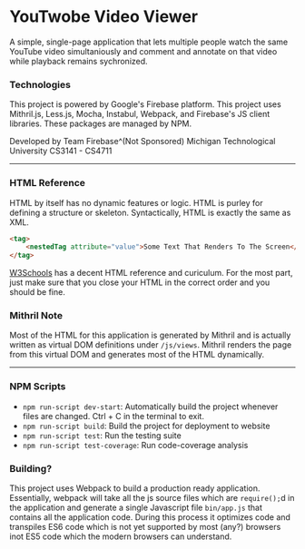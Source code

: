 # YouTwobe Video Viewer
A simple, single-page application that lets multiple people watch the same YouTube video simultaniously and comment and annotate on that video while playback remains sychronized.

### Technologies
This project is powered by Google's Firebase platform.
This project uses Mithril.js, Less.js, Mocha, Instabul, Webpack, and Firebase's JS client libraries. These packages are managed by NPM.

Developed by Team Firebase^(Not Sponsored)
Michigan Technological University
CS3141 - CS4711

---

### HTML Reference
HTML by itself has no dynamic features or logic. HTML is purley for defining a structure or skeleton. Syntactically, HTML is exactly the same as XML.

```HTML
<tag>
    <nestedTag attribute="value">Some Text That Renders To The Screen</nestedTag>
</tag> 
```

[W3Schools](https://www.w3schools.com/html/default.asp) has a decent HTML reference and curiculum. For the most part, just make sure that you close your HTML in the correct order and you should be fine.

### Mithril Note
Most of the HTML for this application is generated by Mithril and is actually written as virtual DOM definitions under `/js/views`. Mithril renders the page from this virtual DOM and generates most of the HTML dynamically.

---

### NPM Scripts
* `npm run-script dev-start`: Automatically build the project whenever files are changed. Ctrl + C in the terminal to exit.
* `npm run-script build`: Build the project for deployment to website
* `npm run-script test`: Run the testing suite
* `npm run-script test-coverage`: Run code-coverage analysis

### Building?
This project uses Webpack to build a production ready application. Essentially, webpack will take all the js source files which are `require();`d in the application and generate a single Javascript file `bin/app.js` that contains all the application code. During this process it optimizes code and transpiles ES6 code which is not yet supported by most (any?) browsers inot ES5 code which the modern browsers can understand.
